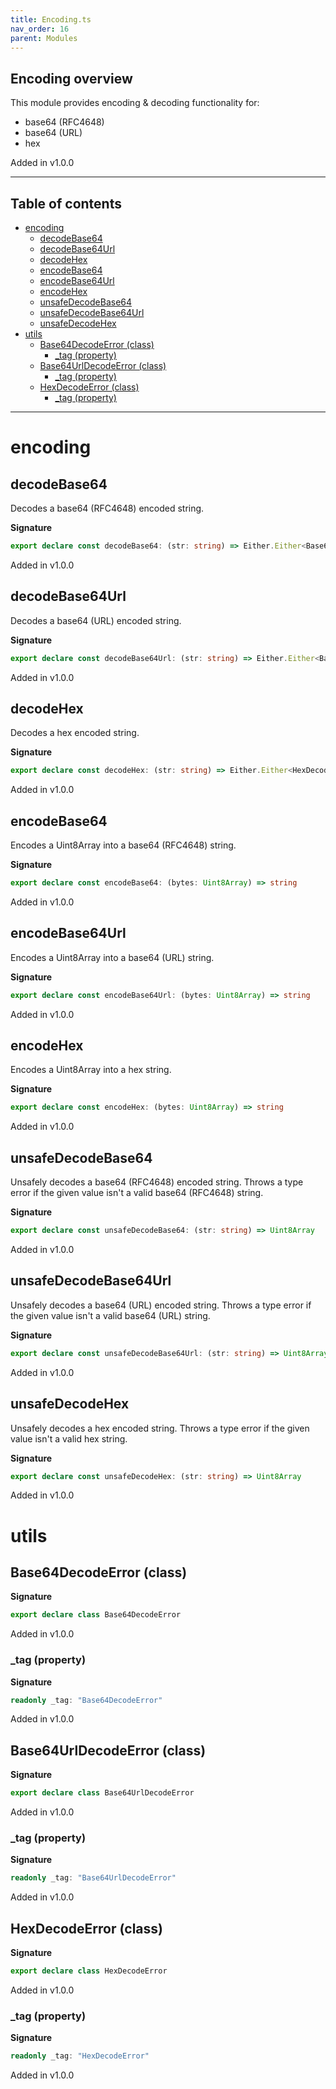 ```yaml
---
title: Encoding.ts
nav_order: 16
parent: Modules
---
```


## Encoding overview

This module provides encoding & decoding functionality for:

- base64 (RFC4648)
- base64 (URL)
- hex

Added in v1.0.0

---

<h2 class="text-delta">Table of contents</h2>

- [encoding](#encoding)
  - [decodeBase64](#decodebase64)
  - [decodeBase64Url](#decodebase64url)
  - [decodeHex](#decodehex)
  - [encodeBase64](#encodebase64)
  - [encodeBase64Url](#encodebase64url)
  - [encodeHex](#encodehex)
  - [unsafeDecodeBase64](#unsafedecodebase64)
  - [unsafeDecodeBase64Url](#unsafedecodebase64url)
  - [unsafeDecodeHex](#unsafedecodehex)
- [utils](#utils)
  - [Base64DecodeError (class)](#base64decodeerror-class)
    - [\_tag (property)](#_tag-property)
  - [Base64UrlDecodeError (class)](#base64urldecodeerror-class)
    - [\_tag (property)](#_tag-property-1)
  - [HexDecodeError (class)](#hexdecodeerror-class)
    - [\_tag (property)](#_tag-property-2)

---

# encoding

## decodeBase64

Decodes a base64 (RFC4648) encoded string.

**Signature**

```ts
export declare const decodeBase64: (str: string) => Either.Either<Base64DecodeError, Uint8Array>
```

Added in v1.0.0

## decodeBase64Url

Decodes a base64 (URL) encoded string.

**Signature**

```ts
export declare const decodeBase64Url: (str: string) => Either.Either<Base64UrlDecodeError, Uint8Array>
```

Added in v1.0.0

## decodeHex

Decodes a hex encoded string.

**Signature**

```ts
export declare const decodeHex: (str: string) => Either.Either<HexDecodeError, Uint8Array>
```

Added in v1.0.0

## encodeBase64

Encodes a Uint8Array into a base64 (RFC4648) string.

**Signature**

```ts
export declare const encodeBase64: (bytes: Uint8Array) => string
```

Added in v1.0.0

## encodeBase64Url

Encodes a Uint8Array into a base64 (URL) string.

**Signature**

```ts
export declare const encodeBase64Url: (bytes: Uint8Array) => string
```

Added in v1.0.0

## encodeHex

Encodes a Uint8Array into a hex string.

**Signature**

```ts
export declare const encodeHex: (bytes: Uint8Array) => string
```

Added in v1.0.0

## unsafeDecodeBase64

Unsafely decodes a base64 (RFC4648) encoded string. Throws a type error if the
given value isn't a valid base64 (RFC4648) string.

**Signature**

```ts
export declare const unsafeDecodeBase64: (str: string) => Uint8Array
```

Added in v1.0.0

## unsafeDecodeBase64Url

Unsafely decodes a base64 (URL) encoded string. Throws a type error if the
given value isn't a valid base64 (URL) string.

**Signature**

```ts
export declare const unsafeDecodeBase64Url: (str: string) => Uint8Array
```

Added in v1.0.0

## unsafeDecodeHex

Unsafely decodes a hex encoded string. Throws a type error if the
given value isn't a valid hex string.

**Signature**

```ts
export declare const unsafeDecodeHex: (str: string) => Uint8Array
```

Added in v1.0.0

# utils

## Base64DecodeError (class)

**Signature**

```ts
export declare class Base64DecodeError
```

Added in v1.0.0

### \_tag (property)

**Signature**

```ts
readonly _tag: "Base64DecodeError"
```

Added in v1.0.0

## Base64UrlDecodeError (class)

**Signature**

```ts
export declare class Base64UrlDecodeError
```

Added in v1.0.0

### \_tag (property)

**Signature**

```ts
readonly _tag: "Base64UrlDecodeError"
```

Added in v1.0.0

## HexDecodeError (class)

**Signature**

```ts
export declare class HexDecodeError
```

Added in v1.0.0

### \_tag (property)

**Signature**

```ts
readonly _tag: "HexDecodeError"
```

Added in v1.0.0
